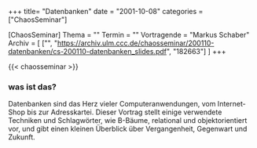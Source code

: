+++
title= "Datenbanken"
date = "2001-10-08"
categories = ["ChaosSeminar"]

[ChaosSeminar]
Thema = ""
Termin = ""
Vortragende = "Markus Schaber"
Archiv = [
	["", "https://archiv.ulm.ccc.de/chaosseminar/200110-datenbanken/cs-200110-datenbanken_slides.pdf", "182663"]
	]
+++

{{< chaosseminar >}}

### was ist das?

Datenbanken sind das Herz vieler Computeranwendungen, vom Internet-Shop bis zur Adresskartei. Dieser Vortrag stellt einige verwendete Techniken und Schlagwörter, wie B-Bäume, relational und objektorientiert vor, und gibt einen kleinen Überblick über Vergangenheit, Gegenwart und Zukunft.

